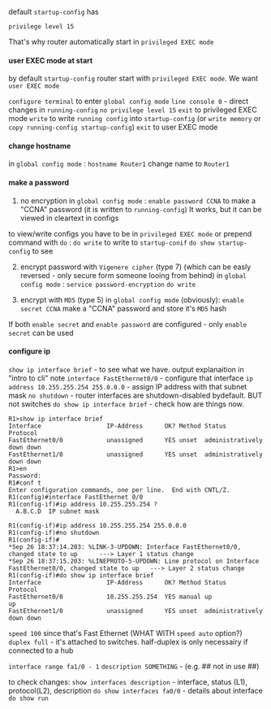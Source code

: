 default `startup-config` has  
```
privilege level 15
```
That's why router automatically start in `privileged EXEC mode`

#### user EXEC mode at start
by default `startup-config` router start with `privileged EXEC mode`. We want `user EXEC mode`

`configure terminal` to enter `global config mode`
`line console 0` - direct changes in `running-config`
`no privilege level 15`
`exit` to privileged EXEC mode
`write` to write `running config` into `startup-config` (or `write memory` or `copy running-config startup-config`)
`exit` to user EXEC mode

#### change hostname
in `global config mode` :
`hostname Router1` change name to `Router1`

#### make a password
1. no encryption
in `global config mode` :
`enable password CCNA` to make a "CCNA" password
(it is written to `running-config`)
It works, but it can be viewed in cleartext in configs

to view/write configs you have to be in `privileged EXEC mode` or prepend command with `do` :
`do write` to write to `startup-conif`
`do show startup-config` to see

2. encrypt password with `Vigenere cipher` (type 7)
   (which can be easly reversed - only secure form someone looing from behind)
in `global config mode` :
`service password-encryption`
`do write`

3. encrypt with `MD5` (type 5)
in `global config mode` (obviously):
`enable secret CCNA` make a "CCNA" password and store it's `MD5` hash

If both `enable secret` and `enable password` are configured - only `enable secret` can be used

#### configure ip
`show ip interface brief` - to see what we have. output explanaition in "intro to cli" note
`interface FastEthernet0/0` - configure that interface
`ip address 10.255.255.254 255.0.0.0` - assign IP address with that subnet mask
`no shutdown` - router interfaces are shutdown-disabled bydefault. BUT not switches
`do show ip interface brief` - check how are things now. 
```
R1>show ip interface brief
Interface                  IP-Address      OK? Method Status                Protocol
FastEthernet0/0            unassigned      YES unset  administratively down down
FastEthernet1/0            unassigned      YES unset  administratively down down
R1>en
Password:
R1#conf t
Enter configuration commands, one per line.  End with CNTL/Z.
R1(config)#interface FastEthernet 0/0
R1(config-if)#ip address 10.255.255.254 ?
  A.B.C.D  IP subnet mask

R1(config-if)#ip address 10.255.255.254 255.0.0.0
R1(config-if)#no shutdown
R1(config-if)#
*Sep 26 18:37:14.203: %LINK-3-UPDOWN: Interface FastEthernet0/0, changed state to up      ---> Layer 1 status change
*Sep 26 18:37:15.203: %LINEPROTO-5-UPDOWN: Line protocol on Interface FastEthernet0/0, changed state to up   ---> Layer 2 status change
R1(config-if)#do show ip interface brief
Interface                  IP-Address      OK? Method Status                Protocol
FastEthernet0/0            10.255.255.254  YES manual up                    up
FastEthernet1/0            unassigned      YES unset  administratively down down
```

`speed 100` since that's Fast Ethernet (WHAT WITH `speed auto` option?)
`duplex full` - it's attached to switches. half-duplex is only necessairy if connected to a hub

`interface range fa1/0 - 1` 
`description SOMETHING` - (e.g. ## not in use ##)

to check changes:
`show interfaces description` - interface, status (L1), protocol(L2), description
`do show interfaces fa0/0` -  details about interface
`do show run`